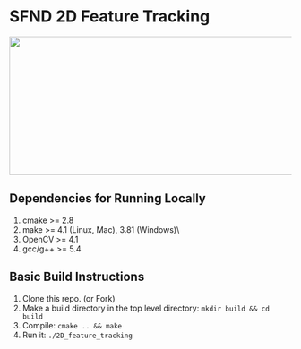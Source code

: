 # SFND 2D Feature Tracking

<img src="images/keypoints.png" width="820" height="248" />

## Dependencies for Running Locally
1. cmake >= 2.8
2. make >= 4.1 (Linux, Mac), 3.81 (Windows)\
3. OpenCV >= 4.1
4. gcc/g++ >= 5.4

## Basic Build Instructions

1. Clone this repo. (or Fork)
2. Make a build directory in the top level directory: `mkdir build && cd build`
3. Compile: `cmake .. && make`
4. Run it: `./2D_feature_tracking`
